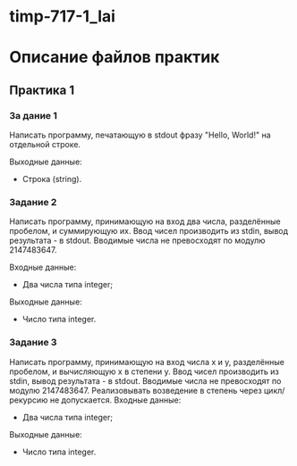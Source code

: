 # timp-717-1_lai

# Описание файлов практик
## Практика 1

### За	дание 1

Написать программу, печатающую в stdout фразу "Hello, World!" на отдельной строке.

Выходные данные:
* Строка (string).

### Задание 2

Написать программу, принимающую на вход два числа, разделённые пробелом, и суммирующую их. Ввод чисел производить из stdin, вывод результата - в stdout. Вводимые числа не превосходят по модулю 2147483647.

Входные данные:
* Два числа типа integer;

Выходные данные:
* Число типа integer.

### Задание 3

Написать программу, принимающую на вход числа x и y, разделённые пробелом, и вычисляющую x в степени y. Ввод чисел производить из stdin, вывод результата - в stdout. Вводимые числа не превосходят по модулю 2147483647. Реализовывать возведение в степень через цикл/рекурсию не допускается.
Входные данные:
* Два числа типа integer;

Выходные данные:
* Число типа integer.

